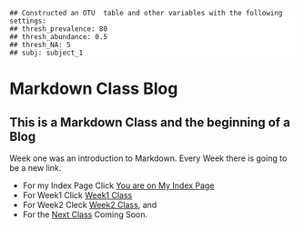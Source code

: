 <p align= "center">

 <br><br>
 </p>
<pre><span style="display:block; background-color:white"><code>## Constructed an OTU  table and other variables with the following settings:
## thresh_prevalence: 80
## thresh_abundance: 0.5
## thresh_NA: 5
## subj: subject_1
</code></span></pre>
 
# Markdown Class Blog
## This is a Markdown Class and the beginning of a Blog

Week one was an introduction to Markdown. Every Week there is going to be a new link.

* For my Index Page Click [You are on My Index Page](./index.md)
* For Week1 Click [Week1 Class](./week1.md)
* For Week2 Cleck [Week2 Class](./week2.md), and 
* For the [Next Class](./week3.md) Coming Soon.
 
